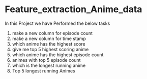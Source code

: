 # Feature_extraction_Anime_data
In this Project we have Performed the below tasks
1) make a new column for episode count
2) make a new column for time stamp
3) which anime has the highest score
4) give me top 5 highest scoring anime
5) which anime has the highest episode count
6) animes with top 5 episode count
7) which is the longest running anime
8) Top 5 longest running Animes
